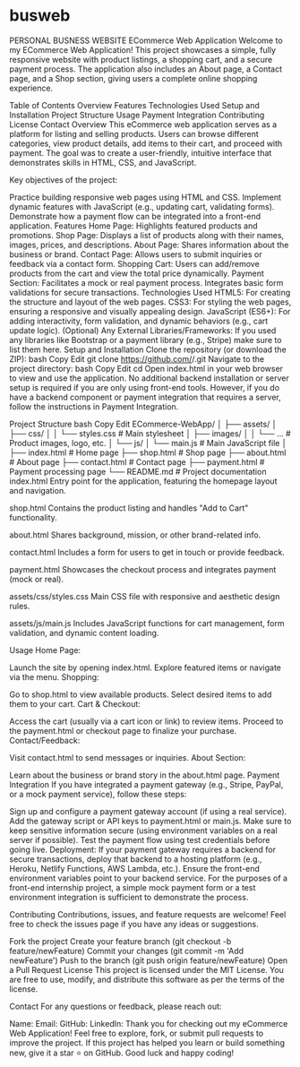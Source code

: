 # busweb
PERSONAL BUSNESS WEBSITE
ECommerce Web Application
Welcome to my ECommerce Web Application! This project showcases a simple, fully responsive website with product listings, a shopping cart, and a secure payment process. The application also includes an About page, a Contact page, and a Shop section, giving users a complete online shopping experience.

Table of Contents
Overview
Features
Technologies Used
Setup and Installation
Project Structure
Usage
Payment Integration
Contributing
License
Contact
Overview
This eCommerce web application serves as a platform for listing and selling products. Users can browse different categories, view product details, add items to their cart, and proceed with payment. The goal was to create a user-friendly, intuitive interface that demonstrates skills in HTML, CSS, and JavaScript.

Key objectives of the project:

Practice building responsive web pages using HTML and CSS.
Implement dynamic features with JavaScript (e.g., updating cart, validating forms).
Demonstrate how a payment flow can be integrated into a front-end application.
Features
Home Page: Highlights featured products and promotions.
Shop Page: Displays a list of products along with their names, images, prices, and descriptions.
About Page: Shares information about the business or brand.
Contact Page: Allows users to submit inquiries or feedback via a contact form.
Shopping Cart: Users can add/remove products from the cart and view the total price dynamically.
Payment Section: Facilitates a mock or real payment process. Integrates basic form validations for secure transactions.
Technologies Used
HTML5: For creating the structure and layout of the web pages.
CSS3: For styling the web pages, ensuring a responsive and visually appealing design.
JavaScript (ES6+): For adding interactivity, form validation, and dynamic behaviors (e.g., cart update logic).
(Optional) Any External Libraries/Frameworks: If you used any libraries like Bootstrap or a payment library (e.g., Stripe) make sure to list them here.
Setup and Installation
Clone the repository (or download the ZIP):
bash
Copy
Edit
git clone https://github.com/<YourUsername>/<RepositoryName>.git
Navigate to the project directory:
bash
Copy
Edit
cd <RepositoryName>
Open index.html in your web browser to view and use the application.
No additional backend installation or server setup is required if you are only using front-end tools. However, if you do have a backend component or payment integration that requires a server, follow the instructions in Payment Integration.

Project Structure
bash
Copy
Edit
ECommerce-WebApp/
│
├── assets/
│   ├── css/
│   │   └── styles.css      # Main stylesheet
│   ├── images/
│   │   └── ...             # Product images, logo, etc.
│   └── js/
│       └── main.js         # Main JavaScript file
│
├── index.html              # Home page
├── shop.html               # Shop page
├── about.html              # About page
├── contact.html            # Contact page
├── payment.html            # Payment processing page
└── README.md               # Project documentation
index.html
Entry point for the application, featuring the homepage layout and navigation.

shop.html
Contains the product listing and handles "Add to Cart" functionality.

about.html
Shares background, mission, or other brand-related info.

contact.html
Includes a form for users to get in touch or provide feedback.

payment.html
Showcases the checkout process and integrates payment (mock or real).

assets/css/styles.css
Main CSS file with responsive and aesthetic design rules.

assets/js/main.js
Includes JavaScript functions for cart management, form validation, and dynamic content loading.

Usage
Home Page:

Launch the site by opening index.html.
Explore featured items or navigate via the menu.
Shopping:

Go to shop.html to view available products.
Select desired items to add them to your cart.
Cart & Checkout:

Access the cart (usually via a cart icon or link) to review items.
Proceed to the payment.html or checkout page to finalize your purchase.
Contact/Feedback:

Visit contact.html to send messages or inquiries.
About Section:

Learn about the business or brand story in the about.html page.
Payment Integration
If you have integrated a payment gateway (e.g., Stripe, PayPal, or a mock payment service), follow these steps:

Sign up and configure a payment gateway account (if using a real service).
Add the gateway script or API keys to payment.html or main.js. Make sure to keep sensitive information secure (using environment variables on a real server if possible).
Test the payment flow using test credentials before going live.
Deployment:
If your payment gateway requires a backend for secure transactions, deploy that backend to a hosting platform (e.g., Heroku, Netlify Functions, AWS Lambda, etc.).
Ensure the front-end environment variables point to your backend service.
For the purposes of a front-end internship project, a simple mock payment form or a test environment integration is sufficient to demonstrate the process.

Contributing
Contributions, issues, and feature requests are welcome! Feel free to check the issues page if you have any ideas or suggestions.

Fork the project
Create your feature branch (git checkout -b feature/newFeature)
Commit your changes (git commit -m 'Add newFeature')
Push to the branch (git push origin feature/newFeature)
Open a Pull Request
License
This project is licensed under the MIT License. You are free to use, modify, and distribute this software as per the terms of the license.

Contact
For any questions or feedback, please reach out:

Name: <Your Name>
Email: <Your Email Address>
GitHub: <YourUsername>
LinkedIn: <YourLinkedInProfile>
Thank you for checking out my eCommerce Web Application!
Feel free to explore, fork, or submit pull requests to improve the project. If this project has helped you learn or build something new, give it a star ⭐ on GitHub. Good luck and happy coding!
